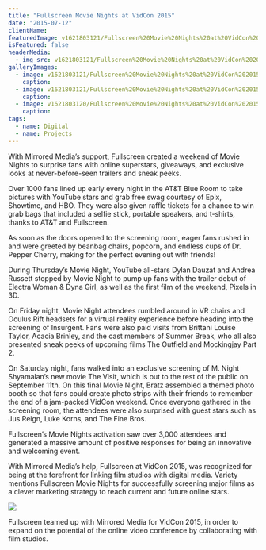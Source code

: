 ```yaml
---
title: "Fullscreen Movie Nights at VidCon 2015"
date: "2015-07-12"
clientName: 
featuredImage: v1621803121/Fullscreen%20Movie%20Nights%20at%20VidCon%202015/IMG_3659_tvn1ng.jpg
isFeatured: false
headerMedia:
  - img_src: v1621803121/Fullscreen%20Movie%20Nights%20at%20VidCon%202015/IMG_3659_tvn1ng.jpg
galleryImages:
  - image: v1621803121/Fullscreen%20Movie%20Nights%20at%20VidCon%202015/IMG_3664_krfflb.jpg
    caption: 
  - image: v1621803121/Fullscreen%20Movie%20Nights%20at%20VidCon%202015/IMG_3565-1024x1024_vmjcf8.jpg
    caption: 
  - image: v1621803120/Fullscreen%20Movie%20Nights%20at%20VidCon%202015/IMG_3698-e1438120351762_klz2kl.jpg
    caption: 
tags:
  - name: Digital
  - name: Projects
---
```


With Mirrored Media’s support, Fullscreen created a weekend of Movie Nights to surprise fans with online superstars, giveaways, and exclusive looks at never-before-seen trailers and sneak peeks.

Over 1000 fans lined up early every night in the AT&T Blue Room to take pictures with YouTube stars and grab free swag courtesy of Epix, Showtime, and HBO. They were also given raffle tickets for a chance to win grab bags that included a selfie stick, portable speakers, and t-shirts, thanks to AT&T and Fullscreen.

As soon as the doors opened to the screening room, eager fans rushed in and were greeted by beanbag chairs, popcorn, and endless cups of Dr. Pepper Cherry, making for the perfect evening out with friends!

During Thursday’s Movie Night, YouTube all-stars Dylan Dauzat and Andrea Russett stopped by Movie Night to pump up fans with the trailer debut of Electra Woman & Dyna Girl, as well as the first film of the weekend, Pixels in 3D.

On Friday night, Movie Night attendees rumbled around in VR chairs and Oculus Rift headsets for a virtual reality experience before heading into the screening of Insurgent. Fans were also paid visits from Brittani Louise Taylor, Acacia Brinley, and the cast members of Summer Break, who all also presented sneak peeks of upcoming films The Outfield and Mockingjay Part 2.

On Saturday night, fans walked into an exclusive screening of M. Night Shyamalan’s new movie The Visit, which is out to the rest of the public on September 11th. On this final Movie Night, Bratz assembled a themed photo booth so that fans could create photo strips with their friends to remember the end of a jam-packed VidCon weekend. Once everyone gathered in the screening room, the attendees were also surprised with guest stars such as Jus Reign, Luke Korns, and The Fine Bros.

Fullscreen’s Movie Nights activation saw over 3,000 attendees and generated a massive amount of positive responses for being an innovative and welcoming event.

With Mirrored Media’s help, Fullscreen at VidCon 2015, was recognized for being at the forefront for linking film studios with digital media. Variety mentions Fullscreen Movie Nights for successfully screening major films as a clever marketing strategy to reach current and future online stars.

[![](http://www.mirroredmedia.com/wp-content/uploads/2015/07/IMG_3565.jpg)](http://www.mirroredmedia.com/wp-content/uploads/2015/07/IMG_3565.jpg)

Fullscreen teamed up with Mirrored Media for VidCon 2015, in order to expand on the potential of the online video conference by collaborating with film studios.
